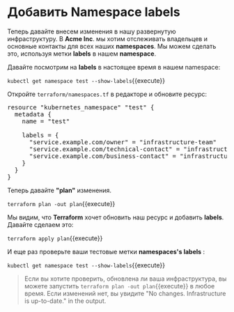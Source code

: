 # Добавить **Namespace labels** 

Теперь давайте внесем изменения в нашу развернутую инфраструктуру. В **Acme Inc**. мы хотим отслеживать владельцев и основные контакты для всех наших **namespaces**. 
Мы можем сделать это, используя метки **labels** в нашем **namespace**.

Давайте посмотрим на **labels** в настоящее время в нашем namespace:

 `kubectl get namespace test --show-labels`{{execute}}

Откройте `terraform/namespaces.tf` в редакторе и обновите ресурс:

<pre class="file" data-filename="terraform/namespaces.tf" data-target="replace">resource "kubernetes_namespace" "test" {
  metadata {
    name = "test"

    labels = {
      "service.example.com/owner" = "infrastructure-team"
      "service.example.com/technical-contact" = "infrastructure.support"
      "service.example.com/business-contact" = "infrastructure.admin"
    }
  }
}
</pre>

Теперь давайте **"plan"** изменения.

`terraform plan -out plan`{{execute}}

Мы видим, что **Terraform** хочет обновить наш ресурс и добавить **labels**. Давайте сделаем это:

`terraform apply plan`{{execute}}

И еще раз проверьте ваши тестовые метки **namespaces's labels** :

`kubectl get namespace test --show-labels`{{execute}}

> Если вы хотите проверить, обновлена ли ваша инфраструктура, вы можете запустить `terraform plan -out plan`{{execute}} в любое время.
> Если изменений нет, вы увидите "No changes. Infrastructure is up-to-date." in the output.


